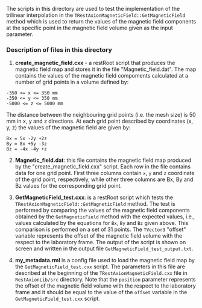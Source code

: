 The scripts in this directory are used to test the implementation of the trilinear interpolation in the `TRestAxionMagneticField::GetMagneticField` method
which is used to return the values of the magnetic field components at the specific point in the magnetic field volume given as the input parameter.

### Description of files in this directory

1) **create_magnetic_field.cxx** - a restRoot script that produces the magnetic field map and stores it in the file "Magnetic_field.dat". The map contains the values of the magnetic field compoments calculated at a number of grid points in a volume defined by:
```
-350 <= x <= 350 mm
-350 <= y <= 350 mm
-5000 <= z <= 5000 mm
```
The distance between the neighbouring grid points (i.e. the mesh size) is 50 mm in x, y and z directions.
At each grid point described by coordinates (x, y, z) the values of the magnetic field are given by:

```
Bx = 5x -2y +2z
By = 8x +5y -3z
Bz = -4x -4y +z
```

2) **Magnetic_field.dat**: this file contains the magnetic field map produced by the "create_magnetic_field.cxx" script. 
Each row in the file contains data for one grid point. First three columns contain `x`, `y` and `z` coordinate of the grid point, respectively,
while other three columns are Bx, By and Bz values for the corresponding grid point.

3) **GetMagneticField_test.cxx**: is a restRoot script which tests the `TRestAxionMagneticField::GetMagneticField` method. 
The test is performed by comparing the values of the magnetic field components obtained by the `GetMagneticField` method 
with the expected values, i.e., values calculated by the equations for `Bx`, `By` and `Bz` given above. 
This comparison is performed on a set of 31 points. 
The `TVector3` "offset" variable represents the offset of the magnetic field volume with the respect to the laboratory frame. 
The output of the script is shown on screen and written in the output file `GetMagneticField_test_output.txt`. 

4) **my_metadata.rml** is a config file used to load the magnetic field map by the `GetMagneticField_test.cxx` script. 
The parameters in this file are described at the beginning of the `TRestAxionMagneticField.cxx` file in `RestAxionLib/src` directory. 
Note that the `position` parameter represents the offset of the magnetic field volume with the respect to the laboratory frame 
and it should be equal to the value of the `offset` variable in the `GetMagneticField_test.cxx` script.
